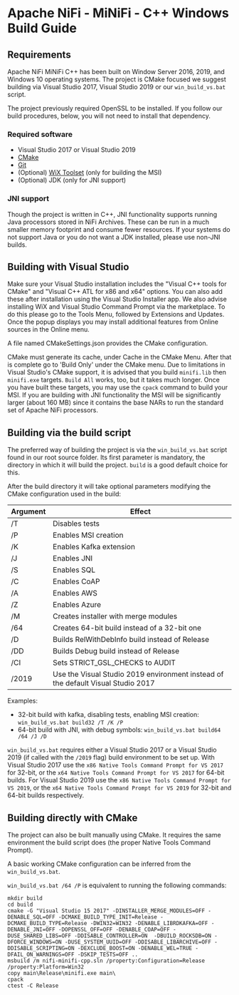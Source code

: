 <!--
  Licensed to the Apache Software Foundation (ASF) under one or more
  contributor license agreements.  See the NOTICE file distributed with
  this work for additional information regarding copyright ownership.
  The ASF licenses this file to You under the Apache License, Version 2.0
  (the "License"); you may not use this file except in compliance with
  the License.  You may obtain a copy of the License at
      http://www.apache.org/licenses/LICENSE-2.0
  Unless required by applicable law or agreed to in writing, software
  distributed under the License is distributed on an "AS IS" BASIS,
  WITHOUT WARRANTIES OR CONDITIONS OF ANY KIND, either express or implied.
  See the License for the specific language governing permissions and
  limitations under the License.
-->

# Apache NiFi -  MiNiFi - C++ Windows Build Guide

## Requirements

Apache NiFi MiNiFi C++ has been built on Window Server 2016, 2019, and Windows 10 operating systems. The project is CMake focused we suggest building via
Visual Studio 2017, Visual Studio 2019 or our `win_build_vs.bat` script.

The project previously required OpenSSL to be installed. If you follow our build procedures, below, you will not need to install that dependency.

### Required software

 - Visual Studio 2017 or Visual Studio 2019
 - [CMake](https://cmake.org/download/)
 - [Git](https://git-scm.com/download/win)
 - (Optional) [WiX Toolset](https://wixtoolset.org/releases/) (only for building the MSI)
 - (Optional) JDK (only for JNI support)

### JNI support
Though the project is written in C++, JNI functionality supports running Java processors stored in NiFi Archives. These can be run
in a much smaller memory footprint and consume fewer resources. If your systems do not support Java or you do not want a JDK installed, please use non-JNI builds.

## Building with Visual Studio

Make sure your Visual Studio installation includes the "Visual C++ tools for CMake" and "Visual C++ ATL for x86 and x64" options.
You can also add these after installation using the Visual Studio Installer app. We also advise
installing WiX and Visual Studio Command Prompt via the marketplace. To do this please go to the Tools Menu, followed by Extensions and Updates. Once the popup displays you
may install additional features from Online sources in the Online menu.

A file named CMakeSettings.json provides the CMake configuration.

CMake must generate its cache, under Cache in the CMake Menu. After that is complete go to 'Build Only' under the CMake menu. Due to limitations in Visual Studio's CMake support, it is advised
that you build `minifi.lib` then `minifi.exe` targets.  `Build All` works, too, but it takes much longer.
Once you have built these targets, you may use the `cpack` command to build your MSI. If you are building with JNI functionality the MSI will be
significantly larger (about 160 MB) since it contains the base NARs to run the standard set of Apache NiFi processors.

## Building via the build script

The preferred way of building the project is via the `win_build_vs.bat` script found in our root source folder. Its first parameter is mandatory, the directory in which it will build the project. `build` is a good default choice for this.

After the build directory it will take optional parameters modifying the CMake configuration used in the build:

| Argument | Effect |
|----------|------------------------------------------------|
| /T | Disables tests |
| /P | Enables MSI creation |
| /K | Enables Kafka extension |
| /J | Enables JNI |
| /S | Enables SQL |
| /C | Enables CoAP |
| /A | Enables AWS |
| /Z | Enables Azure |
| /M | Creates installer with merge modules |
| /64 | Creates 64-bit build instead of a 32-bit one |
| /D | Builds RelWithDebInfo build instead of Release |
| /DD | Builds Debug build instead of Release |
| /CI | Sets STRICT_GSL_CHECKS to AUDIT |
| /2019 | Use the Visual Studio 2019 environment instead of the default Visual Studio 2017 |

Examples:
 - 32-bit build with kafka, disabling tests, enabling MSI creation: `win_build_vs.bat build32 /T /K /P`
 - 64-bit build with JNI, with debug symbols: `win_build_vs.bat build64 /64 /J /D`

`win_build_vs.bat` requires either a Visual Studio 2017 or a Visual Studio 2019 (if called with the `/2019` flag) build environment to be set up. With Visual Studio 2017 use the `x86 Native Tools Command Prompt for VS 2017` for 32-bit, or the `x64 Native Tools Command Prompt for VS 2017` for 64-bit builds. 
For Visual Studio 2019 use the `x86 Native Tools Command Prompt for VS 2019`, or the `x64 Native Tools Command Prompt for VS 2019` for 32-bit and 64-bit builds respectively.

## Building directly with CMake

The project can also be built manually using CMake. It requires the same environment the build script does (the proper Native Tools Command Prompt).

A basic working CMake configuration can be inferred from the `win_build_vs.bat`.

`win_build_vs.bat /64 /P` is equivalent to running the following commands:

```
mkdir build
cd build
cmake -G "Visual Studio 15 2017" -DINSTALLER_MERGE_MODULES=OFF -DENABLE_SQL=OFF -DCMAKE_BUILD_TYPE_INIT=Release -DCMAKE_BUILD_TYPE=Release -DWIN32=WIN32 -DENABLE_LIBRDKAFKA=OFF -DENABLE_JNI=OFF -DOPENSSL_OFF=OFF -DENABLE_COAP=OFF -DUSE_SHARED_LIBS=OFF -DDISABLE_CONTROLLER=ON  -DBUILD_ROCKSDB=ON -DFORCE_WINDOWS=ON -DUSE_SYSTEM_UUID=OFF -DDISABLE_LIBARCHIVE=OFF -DDISABLE_SCRIPTING=ON -DEXCLUDE_BOOST=ON -DENABLE_WEL=TRUE -DFAIL_ON_WARNINGS=OFF -DSKIP_TESTS=OFF ..
msbuild /m nifi-minifi-cpp.sln /property:Configuration=Release /property:Platform=Win32
copy main\Release\minifi.exe main\
cpack
ctest -C Release
```
